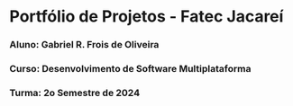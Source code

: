 # Portfólio de Projetos - Fatec Jacareí
### Aluno: Gabriel R. Frois de Oliveira
### Curso: Desenvolvimento de Software Multiplataforma
### Turma: 2o Semestre de 2024
